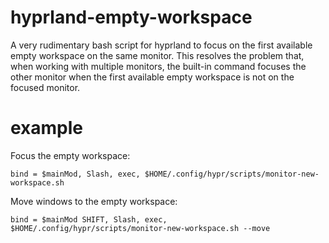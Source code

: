 # hyprland-empty-workspace
A very rudimentary bash script for hyprland to focus on the first available empty workspace on the same monitor. This resolves the problem that, when working with multiple monitors, the built-in command focuses the other monitor when the first available empty workspace is not on the focused monitor.

# example
Focus the empty workspace:

```bind = $mainMod, Slash, exec, $HOME/.config/hypr/scripts/monitor-new-workspace.sh```

Move windows to the empty workspace:

```bind = $mainMod SHIFT, Slash, exec, $HOME/.config/hypr/scripts/monitor-new-workspace.sh --move```
